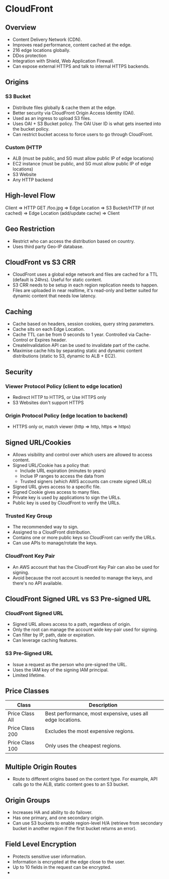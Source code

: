 # CloudFront

## Overview

- Content Delivery Network (CDN).
- Improves read performance, content cached at the edge.
- 216 edge locations globally.
- DDos protection
- Integration with Shield, Web Application Firewall.
- Can expose external HTTPS and talk to internal HTTPS backends.

## Origins

### S3 Bucket

- Distribute files globally & cache them at the edge.
- Better security via CloudFront Origin Access Identity (OAI).
- Used as an ingress to upload S3 files.
- Uses OAI + S3 Bucket policy. The OAI User ID is what gets inserted into the bucket policy.
- Can restrict bucket access to force users to go through CloudFront.


### Custom (HTTP

- ALB (must be public, and SG must allow public IP of edge locations)
- EC2 instance (must be public, and SG must allow public IP of edge locations)
- S3 Website
- Any HTTP backend

## High-level Flow

Client => HTTP GET /foo.jpg => Edge Location => S3 Bucket/HTTP (if not cached) => Edge Location (add/update cache) => Client

## Geo Restriction

- Restrict who can access the distribution based on country.
- Uses third party Geo-IP database.

## CloudFront vs S3 CRR

- CloudFront uses a global edge network and files are cached for a TTL (default is 24hrs). Useful for static content.
- S3 CRR needs to be setup in each region replication needs to happen.  Files are uploaded in near realtime, it's read-only and better suited for dynamic content that needs low latency.

## Caching

- Cache based on headers, session cookies, query string parameters.
- Cache sits on each Edge Location.
- Cache TTL can be from 0 seconds to 1 year. Controlled via Cache-Control or Expires header.
- CreateInvalidation API can be used to invalidate part of the cache.
- Maximise cache hits by separating static and dynamic content distributions (static to S3, dynamic to ALB + EC2).

## Security

### Viewer Protocol Policy (client to edge location)

- Redirect HTTP to HTTPS, or Use HTTPS only
- S3 Websites don't support HTTPS

### Origin Protocol Policy (edge location to backend)

- HTTPS only or, match viewer (http => http, https => https)

## Signed URL/Cookies

- Allows visibility and control over which users are allowed to access content.
- Signed URL/Cookie has a policy that:
  - Include URL expiration (minutes to years)
  - Inclue IP ranges to access the data from
  - Trusted signers (which AWS accounts can create signed URLs)
- Signed URL gives access to a specific file.
- Signed Cookie gives access to many files.
- Private key is used by applications to sign the URLs.
- Public key is used by CloudFront to verify the URLs.

### Trusted Key Group

- The recommended way to sign.
- Assigned to a CloudFront distribution.
- Contains one or more public keys so CloudFront can verify the URLs.
- Can use APIs to manage/rotate the keys.

### CloudFront Key Pair

- An AWS account that has the CloudFront Key Pair can also be used for signing.
- Avoid because the root account is needed to manage the keys, and there's no API available.

## CloudFront Signed URL vs S3 Pre-signed URL

### CloudFront Signed URL

- Signed URL allows access to a path, regardless of origin.
- Only the root can manage the account wide key-pair used for signing.
- Can filter by IP, path, date or expiration.
- Can leverage caching features.

### S3 Pre-Signed URL

- Issue a request as the person who pre-signed the URL.
- Uses the IAM key of the signing IAM principal.
- Limited lifetime.

## Price Classes

| Class           | Description                                                |
|-----------------|------------------------------------------------------------|
| Price Class All | Best performance, most expensive, uses all edge locations. |
| Price Class 200 | Excludes the most expensive regions.                       |
| Price Class 100 | Only uses the cheapest regions.                            |

## Multiple Origin Routes

- Route to different origins based on the content type. For example, API calls go to the ALB, static content goes to an S3 bucket.

## Origin Groups

- Increases HA and ability to do failover.
- Has one primary, and one secondary origin.
- Can use S3 buckets to enable region-level H/A (retrieve from secondary bucket in another region if the first bucket returns an error).

## Field Level Encryption

- Protects sensitive user information.
- Information is encrypted at the edge close to the user.
- Up to 10 fields in the request can be encrypted.
- 